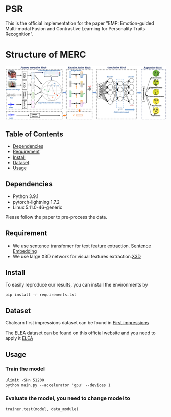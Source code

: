 # PSR

This is the official implementation for the paper "EMP: Emotion-guided Multi-modal Fusion and Contrastive
Learning for Personality Traits Recognition".

# Structure of MERC
![image](structure.png)

## Table of Contents

- [Dependencies](#security)
- [Requirement](#background)
- [Install](#install)
- [Dataset](#dataset)
- [Usage](#usage)

## Dependencies

- Python 3.9.1
- pytorch-lightning 1.7.2   
- Linux 5.11.0-46-generic

Please follow the paper to pre-process the data. 

## Requirement
- We use sentence transfomer for text feature extraction. [Sentence Embedding](https://huggingface.co/cardiffnlp/twitter-roberta-base-emotion)
- We use large X3D network for visual features extraction.[X3D](https://github.com/facebookresearch/pytorchvideo)


## Install
To easily reproduce our results, you can install the environments by
```
pip install -r requirements.txt
```


## Dataset
Chalearn first impressions dataset can be found in [First impressions](https://chalearnlap.cvc.uab.cat/dataset/24/description/)

The ELEA dataset can be found on this official website and you need to apply it
[ELEA](https://www.idiap.ch/en/dataset/elea) 


## Usage

### Train the model

```
ulimit -SHn 51200
python main.py --accelerator 'gpu' --devices 1  
```

### Evaluate the model, you need to change model to

```
trainer.test(model, data_module)
```
